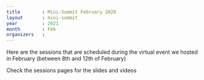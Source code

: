 ```yaml
---
title        : Mini-Summit February 2020
layout       : mini-summit
year         : 2021
month        : Feb
organizers   :
---
```


Here are the sessions that are scheduled  during the virtual event we hosted in February (between 8th and 12th of February)

Check the sessions pages for the slides and videos